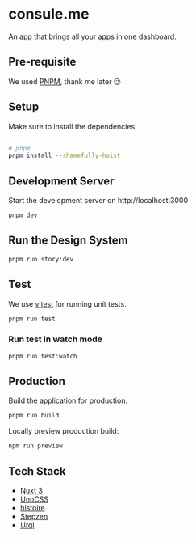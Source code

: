 # consule.me

An app that brings all your apps in one dashboard.

## Pre-requisite

We used [PNPM](https://pnpm.io/), thank me later 😉

## Setup

Make sure to install the dependencies:

```bash

# pnpm
pnpm install --shamefully-hoist
```

## Development Server

Start the development server on http://localhost:3000

```bash
pnpm dev
```

## Run the Design System

```bash
pnpm run story:dev
```

## Test

We use [vitest](https://vitest.dev/) for running unit tests.

```bash
pnpm run test
```

### Run test in watch mode

```bash
pnpm run test:watch
```

## Production

Build the application for production:

```bash
pnpm run build
```

Locally preview production build:

```bash
npm run preview
```

## Tech Stack

- [Nuxt 3](https://v3.nuxtjs.org/)
- [UnoCSS](https://uno.antfu.me/play/)
- [histoire](https://histoire.dev/)
- [Stepzen](https://stepzen.com/)
- [Urql](https://formidable.com/open-source/urql/docs/)